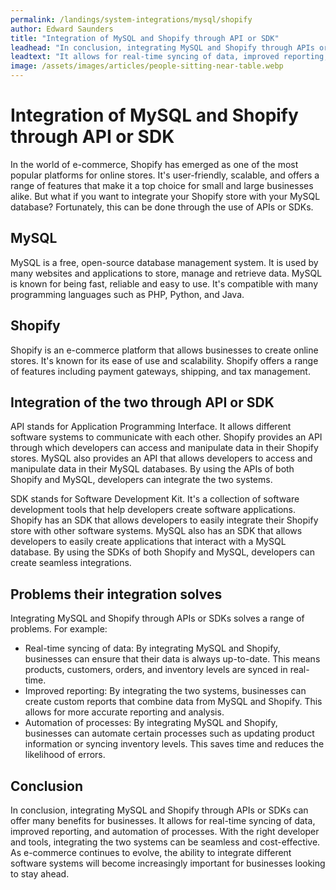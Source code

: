 ```yaml
---
permalink: /landings/system-integrations/mysql/shopify
author: Edward Saunders
title: "Integration of MySQL and Shopify through API or SDK"
leadhead: "In conclusion, integrating MySQL and Shopify through APIs or SDKs can offer many benefits for businesses"
leadtext: "It allows for real-time syncing of data, improved reporting, and automation of processes. With the right developer and tools, integrating the two systems can be seamless and cost-effective. As e-commerce continues to evolve, the ability to integrate different software systems will become increasingly important for businesses looking to stay ahead."
image: /assets/images/articles/people-sitting-near-table.webp
---
```

<div class="arttext">	<h1>Integration of MySQL and Shopify through API or SDK</h1>
	<p>In the world of e-commerce, Shopify has emerged as one of the most popular platforms for online stores. It's user-friendly, scalable, and offers a range of features that make it a top choice for small and large businesses alike. But what if you want to integrate your Shopify store with your MySQL database? Fortunately, this can be done through the use of APIs or SDKs.</p>
	<h2>MySQL</h2>
	<p>MySQL is a free, open-source database management system. It is used by many websites and applications to store, manage and retrieve data. MySQL is known for being fast, reliable and easy to use. It's compatible with many programming languages such as PHP, Python, and Java.</p>
	<h2>Shopify</h2>
	<p>Shopify is an e-commerce platform that allows businesses to create online stores. It's known for its ease of use and scalability. Shopify offers a range of features including payment gateways, shipping, and tax management.</p>
	<h2>Integration of the two through API or SDK</h2>
	<p>API stands for Application Programming Interface. It allows different software systems to communicate with each other. Shopify provides an API through which developers can access and manipulate data in their Shopify stores. MySQL also provides an API that allows developers to access and manipulate data in their MySQL databases. By using the APIs of both Shopify and MySQL, developers can integrate the two systems.</p>
	<p>SDK stands for Software Development Kit. It's a collection of software development tools that help developers create software applications. Shopify has an SDK that allows developers to easily integrate their Shopify store with other software systems. MySQL also has an SDK that allows developers to easily create applications that interact with a MySQL database. By using the SDKs of both Shopify and MySQL, developers can create seamless integrations.</p>
	<h2>Problems their integration solves</h2>
	<p>Integrating MySQL and Shopify through APIs or SDKs solves a range of problems. For example:</p>
	<ul>
		<li>Real-time syncing of data: By integrating MySQL and Shopify, businesses can ensure that their data is always up-to-date. This means products, customers, orders, and inventory levels are synced in real-time.</li>
		<li>Improved reporting: By integrating the two systems, businesses can create custom reports that combine data from MySQL and Shopify. This allows for more accurate reporting and analysis.</li>
		<li>Automation of processes: By integrating MySQL and Shopify, businesses can automate certain processes such as updating product information or syncing inventory levels. This saves time and reduces the likelihood of errors.</li>
	</ul>
	<h2>Conclusion</h2>
	<p>In conclusion, integrating MySQL and Shopify through APIs or SDKs can offer many benefits for businesses. It allows for real-time syncing of data, improved reporting, and automation of processes. With the right developer and tools, integrating the two systems can be seamless and cost-effective. As e-commerce continues to evolve, the ability to integrate different software systems will become increasingly important for businesses looking to stay ahead.</p>
</div>